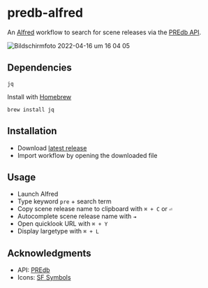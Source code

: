 # predb-alfred

An [Alfred](https://www.alfredapp.com) workflow to search for scene releases via the [PREdb API](https://predb.ovh).

![Bildschirmfoto 2022-04-16 um 16 04 05](https://user-images.githubusercontent.com/4610008/163678221-7c20b6d7-72a6-486a-a236-9e5aa90620b0.png)

## Dependencies
`jq`

Install with [Homebrew](https://brew.sh) 

`brew install jq`

## Installation

* Download [latest release](https://github.com/hrvstr/predb-alfred/releases/latest/download/PREdb.alfredworkflow)
* Import workflow by opening the downloaded file

## Usage
* Launch Alfred
* Type keyword `pre` + search term
* Copy scene release name to clipboard with `⌘ + C` or `⏎`
* Autocomplete scene release name with `⇥`
* Open quicklook URL with `⌘ + Y`
* Display largetype with `⌘ + L`

## Acknowledgments
* API: [PREdb](https://predb.ovh/stats)
* Icons: [SF Symbols](https://developer.apple.com/sf-symbols/)
